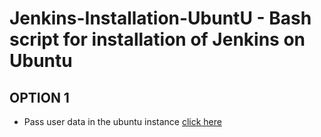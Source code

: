 # Jenkins-Installation-UbuntU - Bash script for installation of Jenkins on Ubuntu
## OPTION 1
- Pass user data in the ubuntu instance [click here](https://github.com/RayanAhmed2000/Jenkins-Installation-Ubuntu/blob/main/ec2-user-data.txt)

